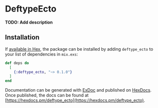# DeftypeEcto

**TODO: Add description**

## Installation

If [available in Hex](https://hex.pm/docs/publish), the package can be installed
by adding `deftype_ecto` to your list of dependencies in `mix.exs`:

```elixir
def deps do
  [
    {:deftype_ecto, "~> 0.1.0"}
  ]
end
```

Documentation can be generated with [ExDoc](https://github.com/elixir-lang/ex_doc)
and published on [HexDocs](https://hexdocs.pm). Once published, the docs can
be found at [https://hexdocs.pm/deftype_ecto](https://hexdocs.pm/deftype_ecto).

